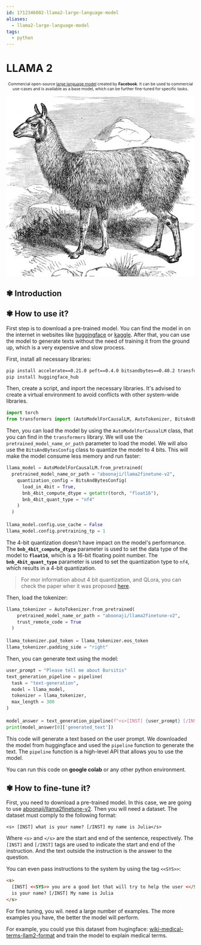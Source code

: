 ```yaml
---
id: 1712346002-llama2-large-language-model
aliases:
  - llama2-large-language-model
tags:
  - python
---
```


# LLAMA 2

<span style="text-align: center; width: 100%; font-size: 0.75em">

Commercial open-source [large language model](fleeting/1712254150-large-language-models.md) created by **Facebook**. It can be used to commercial use-cases and is available as a base model, which can be further fine-tuned for specific tasks.

</span>

![llama-drawing.png](../assets/from_notes/1712346002-llama2-large-language-model-2024-04-05-17-38-33-llama-drawing.png)

## ✾ Introduction

## ✾ How to use it?

First step is to download a pre-trained model. You can find the model in on the internet in websites like [huggingface](https://huggingface.co/models) or [kaggle](https://www.kaggle.com/datasets). After that, you can use the model to generate texts without the need of training it from the ground up, which is a very expensive and slow process.

First, install all necessary libraries:

```bash
pip install accelerate==0.21.0 peft==0.4.0 bitsandbytes==0.40.2 transformers==4.31.0 trl==0.4.7 scipy
pip install huggingface_hub
```

Then, create a script, and inport the necessary libraries. It's advised to create a virtual environment to avoid conflicts with other system-wide libraries.

```python
import torch
from transformers import (AutoModelForCausalLM, AutoTokenizer, BitsAndBytesConfig, pipeline)
```

Then, you can load the model by using the `AutoModelForCausalLM` class, that you can find in the `transformers` library. We will use the `pretrained_model_name_or_path` parameter to load the model. We will also use the `BitsAndBytesConfig` class to quantize the model to 4 bits. This will make the model consume less memory and run faster:

```python
llama_model = AutoModelForCausalLM.from_pretrained(
  pretrained_model_name_or_path = "aboonaji/llama2finetune-v2",
    quantization_config = BitsAndBytesConfig(
      load_in_4bit = True,
      bnb_4bit_compute_dtype = getattr(torch, "float16"),
      bnb_4bit_quant_type = "nf4"
    )
  )

llama_model.config.use_cache = False
llama_model.config.pretraining_tp = 1
```

The 4-bit quantization doesn't have impact on the model's performance. The **`bnb_4bit_compute_dtype`** parameter is used to set the data type of the model to **`float16`**, which is a 16-bit floating point number. The **`bnb_4bit_quant_type`** parameter is used to set the quantization type to `nf4`, which results in a 4-bit quantization.

> For mor information about 4 bit quantization, and QLora, you can check the paper wher it was proposed [here](https://arxiv.org/abs/2305.14314).

Then, load the tokenizer:

```python
llama_tokenizer = AutoTokenizer.from_pretrained(
    pretrained_model_name_or_path = "aboonaji/llama2finetune-v2",
    trust_remote_code = True
  )

llama_tokenizer.pad_token = llama_tokenizer.eos_token
llama_tokenizer.padding_side = "right"
```

Then, you can generate text using the model:

```python
user_prompt = "Please tell me about Bursitis"
text_generation_pipeline = pipeline(
  task = "text-generation",
  model = llama_model,
  tokenizer = llama_tokenizer,
  max_length = 300
)

model_answer = text_generation_pipeline(f"<s>[INST] {user_prompt} [/INST]")
print(model_answer[0]['generated_text'])
```

This code will generate a text based on the user prompt. We downloaded the model from huggingface and used the `pipeline` function to generate the text. The `pipeline` function is a high-level API that allows you to use the model.

You can run this code on **google colab** or any other python environment.

## ✾ How to fine-tune it?

First, you need to download a pre-trained model. In this case, we are going to use [aboonaji/llama2finetune-v2](https://huggingface.co/aboonaji/llama2finetune-v2). Then you will need a dataset. The dataset must comply to the following format:

```
<s> [INST] what is your name? [/INST] my name is Julia</s>
```

Where `<s>` and `</s>` are the start and end of the sentence, respectively. The `[INST]` and `[/INST]` tags are used to indicate the start and end of the instruction. And the text outside the instruction is the answer to the question.

You can even pass instructions to the system by using the tag `<<SYS>>`:

```html
<s>
  [INST] <<SYS>> you are a good bot that will try to help the user <</SYS>> what
  is your name? [/INST] My name is Julia
</s>
```

For fine tuning, you wil. need a large number of examples. The more examples you have, the better the model will perform.

For example, you could yse this dataset from hugingface: [wiki-medical-terms-llam2-format](https://huggingface.co/datasets/aboonaji/wiki_medical_terms_llam2_format) and train the model to explain medical terms.
